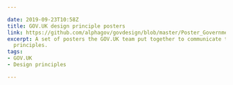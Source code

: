 ```yaml
---

date: 2019-09-23T10:58Z
title: GOV.UK design principle posters
link: https://github.com/alphagov/govdesign/blob/master/Poster_GovernmentDesignPrinciples.pdf
excerpt: A set of posters the GOV.UK team put together to communicate their design
  principles.
tags:
- GOV.UK
- Design principles

---
```

